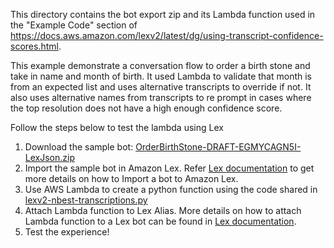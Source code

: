 This directory contains the bot export zip and its Lambda function used in the "Example Code" section of https://docs.aws.amazon.com/lexv2/latest/dg/using-transcript-confidence-scores.html. 

This example demonstrate a conversation flow to order a birth stone and take in name and month of birth. It used Lambda to validate that month is from an expected list and uses alternative transcripts to override if not. It also uses alternative names from transcripts to re prompt in cases where the top resolution does not have a high enough confidence score. 

Follow the steps below to test the lambda using Lex

1. Download the sample bot: [OrderBirthStone-DRAFT-EGMYCAGN5I-LexJson.zip](https://github.com/Tachyon/aws-lexv2-example-lambda/raw/main/blueprints/python/nbest-transcriptions-example-bot/OrderBirthStone-DRAFT-EGMYCAGN5I-LexJson.zip)
2. Import the sample bot in Amazon Lex. Refer [Lex documentation](https://docs.aws.amazon.com/lexv2/latest/dg/import.html) to get more details on how to Import a bot to Amazon Lex.
3. Use AWS Lambda to create a python function using the code shared in [lexv2-nbest-transcriptions.py](https://github.com/Tachyon/aws-lexv2-example-lambda/blob/main/blueprints/python/nbest-transcriptions-example-bot/lexv2-nbest-transcriptions.py)
4. Attach Lambda function to Lex Alias. More details on how to attach Lambda function to a Lex bot can be found in [Lex documentation](https://docs.aws.amazon.com/lexv2/latest/dg/lambda.html#lambda-attach).
5. Test the experience!
